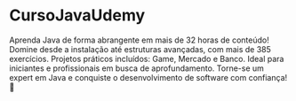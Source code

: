 # CursoJavaUdemy
Aprenda Java de forma abrangente em mais de 32 horas de conteúdo! Domine desde a instalação até estruturas avançadas, com mais de 385 exercícios. Projetos práticos incluídos: Game, Mercado e Banco. Ideal para iniciantes e profissionais em busca de aprofundamento. Torne-se um expert em Java e conquiste o desenvolvimento de software com confiança! 🌟
